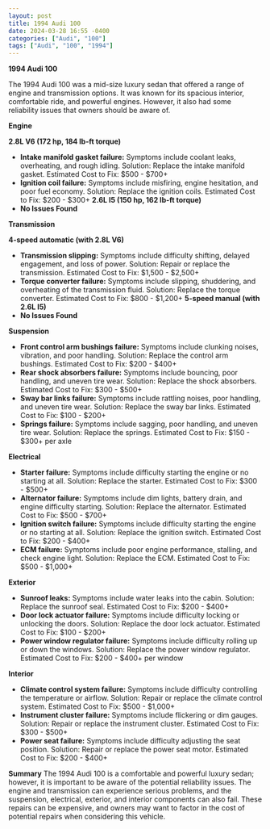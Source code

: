 ```yaml
---
layout: post
title: 1994 Audi 100
date: 2024-03-28 16:55 -0400
categories: ["Audi", "100"]
tags: ["Audi", "100", "1994"]
---
```

**1994 Audi 100**

The 1994 Audi 100 was a mid-size luxury sedan that offered a range of engine and transmission options. It was known for its spacious interior, comfortable ride, and powerful engines. However, it also had some reliability issues that owners should be aware of.

**Engine**

**2.8L V6 (172 hp, 184 lb-ft torque)**

* **Intake manifold gasket failure:** Symptoms include coolant leaks, overheating, and rough idling. Solution: Replace the intake manifold gasket. Estimated Cost to Fix: $500 - $700+
* **Ignition coil failure:** Symptoms include misfiring, engine hesitation, and poor fuel economy. Solution: Replace the ignition coils. Estimated Cost to Fix: $200 - $300+
**2.6L I5 (150 hp, 162 lb-ft torque)**
* **No Issues Found**

**Transmission**

**4-speed automatic (with 2.8L V6)**

* **Transmission slipping:** Symptoms include difficulty shifting, delayed engagement, and loss of power. Solution: Repair or replace the transmission. Estimated Cost to Fix: $1,500 - $2,500+
* **Torque converter failure:** Symptoms include slipping, shuddering, and overheating of the transmission fluid. Solution: Replace the torque converter. Estimated Cost to Fix: $800 - $1,200+
**5-speed manual (with 2.6L I5)**
* **No Issues Found**


**Suspension**

* **Front control arm bushings failure:** Symptoms include clunking noises, vibration, and poor handling. Solution: Replace the control arm bushings. Estimated Cost to Fix: $200 - $400+
* **Rear shock absorbers failure:** Symptoms include bouncing, poor handling, and uneven tire wear. Solution: Replace the shock absorbers. Estimated Cost to Fix: $300 - $500+
* **Sway bar links failure:** Symptoms include rattling noises, poor handling, and uneven tire wear. Solution: Replace the sway bar links. Estimated Cost to Fix: $100 - $200+
* **Springs failure:** Symptoms include sagging, poor handling, and uneven tire wear. Solution: Replace the springs. Estimated Cost to Fix: $150 - $300+ per axle

**Electrical**

* **Starter failure:** Symptoms include difficulty starting the engine or no starting at all. Solution: Replace the starter. Estimated Cost to Fix: $300 - $500+
* **Alternator failure:** Symptoms include dim lights, battery drain, and engine difficulty starting. Solution: Replace the alternator. Estimated Cost to Fix: $500 - $700+
* **Ignition switch failure:** Symptoms include difficulty starting the engine or no starting at all. Solution: Replace the ignition switch. Estimated Cost to Fix: $200 - $400+
* **ECM failure:** Symptoms include poor engine performance, stalling, and check engine light. Solution: Replace the ECM. Estimated Cost to Fix: $500 - $1,000+

**Exterior**

* **Sunroof leaks:** Symptoms include water leaks into the cabin. Solution: Replace the sunroof seal. Estimated Cost to Fix: $200 - $400+
* **Door lock actuator failure:** Symptoms include difficulty locking or unlocking the doors. Solution: Replace the door lock actuator. Estimated Cost to Fix: $100 - $200+
* **Power window regulator failure:** Symptoms include difficulty rolling up or down the windows. Solution: Replace the power window regulator. Estimated Cost to Fix: $200 - $400+ per window

**Interior**

* **Climate control system failure:** Symptoms include difficulty controlling the temperature or airflow. Solution: Repair or replace the climate control system. Estimated Cost to Fix: $500 - $1,000+
* **Instrument cluster failure:** Symptoms include flickering or dim gauges. Solution: Repair or replace the instrument cluster. Estimated Cost to Fix: $300 - $500+
* **Power seat failure:** Symptoms include difficulty adjusting the seat position. Solution: Repair or replace the power seat motor. Estimated Cost to Fix: $200 - $400+

**Summary**
The 1994 Audi 100 is a comfortable and powerful luxury sedan; however, it is important to be aware of the potential reliability issues. The engine and transmission can experience serious problems, and the suspension, electrical, exterior, and interior components can also fail. These repairs can be expensive, and owners may want to factor in the cost of potential repairs when considering this vehicle.
